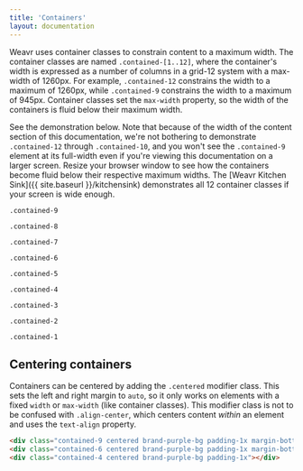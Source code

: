 ```yaml
---
title: 'Containers'
layout: documentation
---
```


Weavr uses container classes to constrain content to a maximum width. The container classes are named `.contained-[1..12]`, where the container's width is expressed as a number of columns in a grid-12 system with a max-width of 1260px. For example, `.contained-12` constrains the width to a maximum of 1260px, while `.contained-9` constrains the width to a maximum of 945px. Container classes set the `max-width` property, so the width of the containers is fluid below their maximum width.

See the demonstration below. Note that because of the width of the content section of this documentation, we're not bothering to demonstrate `.contained-12` through `.contained-10`, and you won't see the `.contained-9` element at its full-width even if you're viewing this documentation on a larger screen. Resize your browser window to see how the containers become fluid below their respective maximum widths. The [Weavr Kitchen Sink]({{ site.baseurl }}/kitchensink) demonstrates all 12 container classes if your screen is wide enough.

<div class="demo">
  <p>
    <code>.contained-9</code>
  </p>
  <div class="contained-9 brand-purple-bg padding-1x"></div>

  <p>
    <code>.contained-8</code>
  </p>
  <div class="contained-8 brand-purple-bg padding-1x"></div>

  <p>
    <code>.contained-7</code>
  </p>
  <div class="contained-7 brand-purple-bg padding-1x"></div>

  <p>
    <code>.contained-6</code>
  </p>
  <div class="contained-6 brand-purple-bg padding-1x"></div>

  <p>
    <code>.contained-5</code>
  </p>
  <div class="contained-5 brand-purple-bg padding-1x"></div>

  <p>
    <code>.contained-4</code>
  </p>
  <div class="contained-4 brand-purple-bg padding-1x"></div>

  <p>
    <code>.contained-3</code>
  </p>
  <div class="contained-3 brand-purple-bg padding-1x"></div>

  <p>
    <code>.contained-2</code>
  </p>
  <div class="contained-2 brand-purple-bg padding-1x"></div>

  <p>
    <code>.contained-1</code>
  </p>
  <div class="contained-1 brand-purple-bg padding-1x"></div>
</div>

## Centering containers

Containers can be centered by adding the `.centered` modifier class. This sets the left and right margin to `auto`, so it only works on elements with a fixed `width` or `max-width` (like container classes). This modifier class is not to be confused with `.align-center`, which centers content _within_ an element and uses the `text-align` property.

<div class="demo">
  <div class="contained-9 centered brand-purple-bg padding-1x margin-bottom-2x"></div>
  <div class="contained-6 centered brand-purple-bg padding-1x margin-bottom-2x"></div>
  <div class="contained-4 centered brand-purple-bg padding-1x"></div>
</div>

~~~html
<div class="contained-9 centered brand-purple-bg padding-1x margin-bottom-2x"></div>
<div class="contained-6 centered brand-purple-bg padding-1x margin-bottom-2x"></div>
<div class="contained-4 centered brand-purple-bg padding-1x"></div>
~~~
